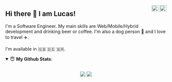 <a href="https://www.linkedin.com/in/lucas-silva-84362010b/" target="_blank" rel="nofollow"><img align="right" alt="Lucas's Linkdein" width="22px" src="https://cdn.jsdelivr.net/npm/simple-icons@v3/icons/linkedin.svg" /></a><a href="https://www.instagram.com/lucas.json" target="_blank" rel="nofollow"><img align="right" alt="Lucas's Instagram" width="22px" src="https://cdn.jsdelivr.net/npm/simple-icons@v3/icons/instagram.svg" /></a>

## Hi there 👋 I am Lucas! 

I'm a Software Engineer. My main skills are Web/Mobile/Hybrid development and drinking beer or coffee. I'm also a dog person 🐶 and I love to travel ✈️.

I'm available in 🇬🇧 🇩🇪 🇧🇷.

<details open>
 <summary> 😇 <b>My Github Stats</b>: </summary>

<br>

<p align = "center">
  <img src = "https://github-readme-stats.vercel.app/api?username=lucashsilva&show_icons=true&theme=default&line_height=40">
  <img src = "https://github-readme-stats.vercel.app/api/top-langs/?username=lucashsilva&theme=default">
</p>
</details>
